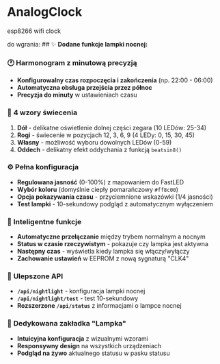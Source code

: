 # AnalogClock
esp8266 wifi clock


do wgrania: ## ✨ **Dodane funkcje lampki nocnej:**

### 🕐 **Harmonogram z minutową precyzją**

- **Konfigurowalny czas rozpoczęcia i zakończenia** (np. 22:00 - 06:00)
- **Automatyczna obsługa przejścia przez północ**
- **Precyzja do minuty** w ustawieniach czasu


### 🎨 **4 wzory świecenia**

1. **Dół** - delikatne oświetlenie dolnej części zegara (10 LEDów: 25-34)
2. **Rogi** - świecenie w pozycjach 12, 3, 6, 9 (4 LEDy: 0, 15, 30, 45)
3. **Własny** - możliwość wyboru dowolnych LEDów (0-59)
4. **Oddech** - delikatny efekt oddychania z funkcją `beatsin8()`


### ⚙️ **Pełna konfiguracja**

- **Regulowana jasność** (0-100%) z mapowaniem do FastLED
- **Wybór koloru** (domyślnie ciepły pomarańczowy `#ff8c00`)
- **Opcja pokazywania czasu** - przyciemnione wskazówki (1/4 jasności)
- **Test lampki** - 10-sekundowy podgląd z automatycznym wyłączeniem


### 🔧 **Inteligentne funkcje**

- **Automatyczne przełączanie** między trybem normalnym a nocnym
- **Status w czasie rzeczywistym** - pokazuje czy lampka jest aktywna
- **Następny czas** - wyświetla kiedy lampka się włączy/wyłączy
- **Zachowanie ustawień** w EEPROM z nową sygnaturą "CLK4"


### 📱 **Ulepszone API**

- **`/api/nightlight`** - konfiguracja lampki nocnej
- **`/api/nightlight/test`** - test 10-sekundowy
- **Rozszerzone `/api/status`** z informacjami o lampce nocnej


### 🌙 **Dedykowana zakładka "Lampka"**

- **Intuicyjna konfiguracja** z wizualnymi wzorami
- **Responsywny design** na wszystkich urządzeniach
- **Podgląd na żywo** aktualnego statusu w pasku statusu

